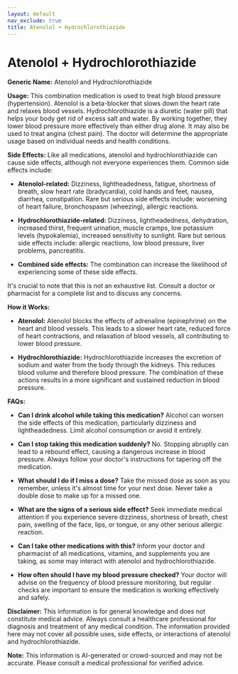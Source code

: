 ```yaml
---
layout: default
nav_exclude: true
title: Atenolol + Hydrochlorothiazide
---
```


# Atenolol + Hydrochlorothiazide

**Generic Name:** Atenolol and Hydrochlorothiazide

**Usage:** This combination medication is used to treat high blood pressure (hypertension).  Atenolol is a beta-blocker that slows down the heart rate and relaxes blood vessels. Hydrochlorothiazide is a diuretic (water pill) that helps your body get rid of excess salt and water.  By working together, they lower blood pressure more effectively than either drug alone.  It may also be used to treat angina (chest pain).  The doctor will determine the appropriate usage based on individual needs and health conditions.

**Side Effects:**  Like all medications, atenolol and hydrochlorothiazide can cause side effects, although not everyone experiences them. Common side effects include:

* **Atenolol-related:** Dizziness, lightheadedness, fatigue, shortness of breath, slow heart rate (bradycardia), cold hands and feet, nausea, diarrhea, constipation.  Rare but serious side effects include:  worsening of heart failure, bronchospasm (wheezing), allergic reactions.

* **Hydrochlorothiazide-related:** Dizziness, lightheadedness, dehydration, increased thirst, frequent urination, muscle cramps, low potassium levels (hypokalemia), increased sensitivity to sunlight. Rare but serious side effects include: allergic reactions, low blood pressure, liver problems, pancreatitis.


* **Combined side effects:** The combination can increase the likelihood of experiencing some of these side effects.


It's crucial to note that this is not an exhaustive list.  Consult a doctor or pharmacist for a complete list and to discuss any concerns.

**How it Works:**

* **Atenolol:**  Atenolol blocks the effects of adrenaline (epinephrine) on the heart and blood vessels. This leads to a slower heart rate, reduced force of heart contractions, and relaxation of blood vessels, all contributing to lower blood pressure.

* **Hydrochlorothiazide:** Hydrochlorothiazide increases the excretion of sodium and water from the body through the kidneys.  This reduces blood volume and therefore blood pressure.  The combination of these actions results in a more significant and sustained reduction in blood pressure.

**FAQs:**

* **Can I drink alcohol while taking this medication?**  Alcohol can worsen the side effects of this medication, particularly dizziness and lightheadedness.  Limit alcohol consumption or avoid it entirely.

* **Can I stop taking this medication suddenly?** No.  Stopping abruptly can lead to a rebound effect, causing a dangerous increase in blood pressure.  Always follow your doctor's instructions for tapering off the medication.

* **What should I do if I miss a dose?** Take the missed dose as soon as you remember, unless it's almost time for your next dose.  Never take a double dose to make up for a missed one.

* **What are the signs of a serious side effect?** Seek immediate medical attention if you experience severe dizziness, shortness of breath, chest pain, swelling of the face, lips, or tongue, or any other serious allergic reaction.

* **Can I take other medications with this?**  Inform your doctor and pharmacist of all medications, vitamins, and supplements you are taking, as some may interact with atenolol and hydrochlorothiazide.

* **How often should I have my blood pressure checked?** Your doctor will advise on the frequency of blood pressure monitoring, but regular checks are important to ensure the medication is working effectively and safely.

**Disclaimer:** This information is for general knowledge and does not constitute medical advice.  Always consult a healthcare professional for diagnosis and treatment of any medical condition.  The information provided here may not cover all possible uses, side effects, or interactions of atenolol and hydrochlorothiazide.


**Note:** This information is AI-generated or crowd-sourced and may not be accurate. Please consult a medical professional for verified advice.